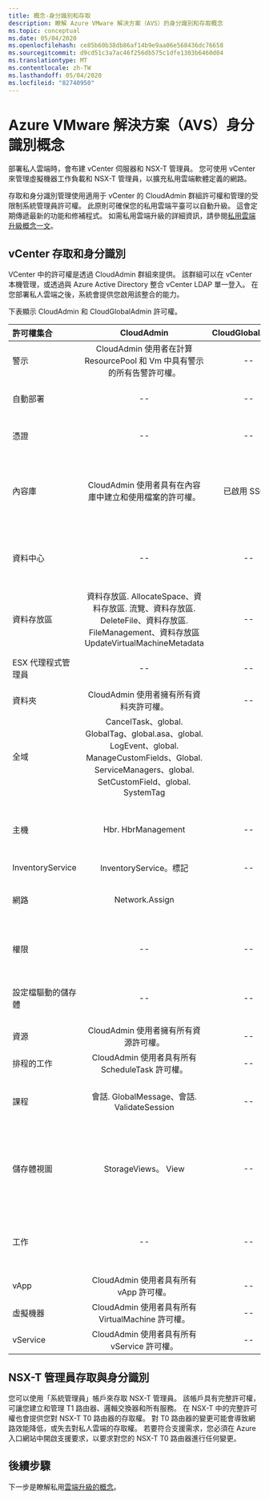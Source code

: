 ```yaml
---
title: 概念-身分識別和存取
description: 瞭解 Azure VMware 解決方案（AVS）的身分識別和存取概念
ms.topic: conceptual
ms.date: 05/04/2020
ms.openlocfilehash: ce85b60b38db86af14b9e9aa06e568436dc76658
ms.sourcegitcommit: d9cd51c3a7ac46f256db575c1dfe1303b6460d04
ms.translationtype: MT
ms.contentlocale: zh-TW
ms.lasthandoff: 05/04/2020
ms.locfileid: "82740950"
---
```

# <a name="azure-vmware-solution-avs-identity-concepts"></a>Azure VMware 解決方案（AVS）身分識別概念

部署私人雲端時，會布建 vCenter 伺服器和 NSX-T 管理員。 您可使用 vCenter 來管理虛擬機器工作負載和 NSX-T 管理員，以擴充私用雲端軟體定義的網路。

存取和身分識別管理使用適用于 vCenter 的 CloudAdmin 群組許可權和管理的受限制系統管理員許可權。 此原則可確保您的私用雲端平臺可以自動升級。 這會定期傳遞最新的功能和修補程式。 如需私用雲端升級的詳細資訊，請參閱[私用雲端升級概念一文][concepts-upgrades]。

## <a name="vcenter-access-and-identity"></a>vCenter 存取和身分識別

VCenter 中的許可權是透過 CloudAdmin 群組來提供。 該群組可以在 vCenter 本機管理，或透過與 Azure Active Directory 整合 vCenter LDAP 單一登入。 在您部署私人雲端之後，系統會提供您啟用該整合的能力。

下表顯示 CloudAdmin 和 CloudGlobalAdmin 許可權。

|  許可權集合           | CloudAdmin | CloudGlobalAdmin | 註解 |
| :---                     |    :---:   |       :---:      |   :--:  |
|  警示                  | CloudAdmin 使用者在計算 ResourcePool 和 Vm 中具有警示的所有告警許可權。     |          --        |  -- |
|  自動部署             |  --  |        --        |  Microsoft 進行主機管理。  |
|  憑證            |  --  |        --       |  Microsoft 會進行憑證管理。  |
|  內容庫         | CloudAdmin 使用者具有在內容庫中建立和使用檔案的許可權。    |         已啟用 SSO。         |  Microsoft 會將內容庫中的檔案散發至 ESXi 主機。  |
|  資料中心              |  --  |        --          |  Microsoft 會執行所有的資料中心作業。  |
|  資料存放區               | 資料存放區. AllocateSpace、資料存放區. 流覽、資料存放區. DeleteFile、資料存放區. FileManagement、資料存放區 UpdateVirtualMachineMetadata     |    --    |   -- |
|  ESX 代理程式管理員       |  --  |         --       |  Microsoft 會執行所有作業。  |
|  資料夾                  |  CloudAdmin 使用者擁有所有資料夾許可權。     |  --  |  --  |
|  全域                  |  CancelTask、global. GlobalTag、global.asa、global. LogEvent、global. ManageCustomFields、Global. ServiceManagers、global. SetCustomField、global. SystemTag         |                  |    |
|  主機                    |  Hbr. HbrManagement      |        --          |  Microsoft 會執行所有其他的主機操作。  |
|  InventoryService        |  InventoryService。標記      |        --          |  --  |
|  網路                 |  Network.Assign    |                  |  Microsoft 會執行所有其他網路作業。  |
|  權限             |  --  |        --       |  Microsoft 會執行擁有權限作業。  |
|  設定檔驅動的儲存體  |  --  |        --       |  Microsoft 會執行所有的設定檔作業。  |
|  資源                |  CloudAdmin 使用者擁有所有資源許可權。        |      --       | --   |
|  排程的工作          |  CloudAdmin 使用者具有所有 ScheduleTask 許可權。   |   --   | -- |
|  課程                |  會話. GlobalMessage、會話. ValidateSession      |   --   |  Microsoft 會執行所有其他會話作業。  |
|  儲存體視圖           |  StorageViews。 View   |        --          |  Microsoft 會執行所有其他儲存體查看作業（設定服務）。  |
|  工作                   |  --  |  --   |  Microsoft 會管理管理工作的延伸模組。  |
|  vApp                    |  CloudAdmin 使用者具有所有 vApp 許可權。  |  --  |  --  |
|  虛擬機器         |  CloudAdmin 使用者具有所有 VirtualMachine 許可權。  |  --  |  --  |
|  vService                |  CloudAdmin 使用者具有所有 vService 許可權。  |  --  |  --  |

## <a name="nsx-t-manager-access-and-identity"></a>NSX-T 管理員存取與身分識別

您可以使用「系統管理員」帳戶來存取 NSX-T 管理員。 該帳戶具有完整許可權，可讓您建立和管理 T1 路由器、邏輯交換器和所有服務。 在 NSX-T 中的完整許可權也會提供您對 NSX-T T0 路由器的存取權。 對 T0 路由器的變更可能會導致網路效能降低，或失去對私人雲端的存取權。 若要符合支援需求，您必須在 Azure 入口網站中開啟支援要求，以要求對您的 NSX-T T0 路由器進行任何變更。
  
## <a name="next-steps"></a>後續步驟

下一步是瞭解私用[雲端升級的概念][concepts-upgrades]。

<!-- LINKS - external -->

<!-- LINKS - internal -->
[concepts-upgrades]: ./concepts-upgrades.md